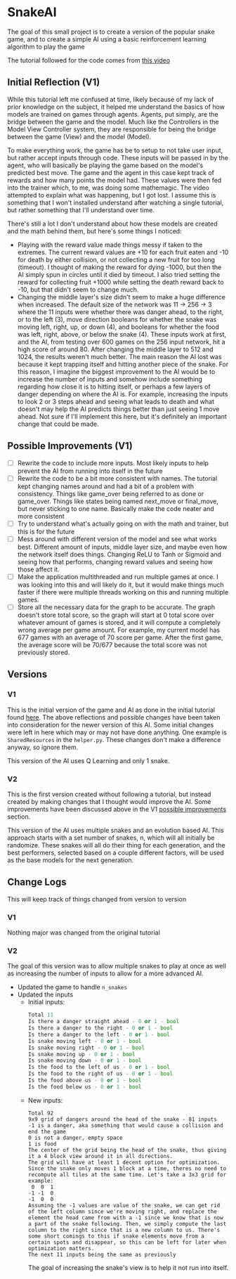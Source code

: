 # SnakeAI

The goal of this small project is to create a version of the popular snake game, and to create a simple AI using a basic reinforcement learning algorithm to play the game

The tutorial followed for the code comes from [this video](https://www.youtube.com/watch?v=L8ypSXwyBds)

## Initial Reflection (V1)

While this tutorial left me confused at time, likely because of my lack of prior knowledge on the subject, it helped me understand the basics of how models are trained on games through agents. Agents, put simply, are the bridge between the game and the model. Much like the Controllers in the Model View Controller system, they are responsible for being the bridge between the game (View) and the model (Model). 

To make everything work, the game has be to setup to not take user input, but rather accept inputs through code. These inputs will be passed in by the agent, who will basically be playing the game based on the model's predicted best move. The game and the agent in this case kept track of rewards and how many points the model had. These values were then fed into the trainer which, to me, was doing some mathemagic. The video attempted to explain what was happening, but I got lost. I assume this is something that I won't installed understand after watching a single tutorial, but rather something that I'll understand over time. 

There's still a lot I don't understand about how these models are created and the math behind them, but here's some things I noticed:
- Playing with the reward value made things messy if taken to the extremes. The current reward values are +10 for each fruit eaten and -10 for death by either collision, or not collecting a new fruit for too long (timeout). I thought of making the reward for dying -1000, but then the AI simply spun in circles until it died by timeout. I also tried setting the reward for collecting fruit +1000 while setting the death reward back to -10, but that didn't seem to change much.
- Changing the middle layer's size didn't seem to make a huge difference when increased. The default size of the network was 11 -> 256 -> 3 where the 11 inputs were whether there was danger ahead, to the right, or to the left (3), move direction booleans for whether the snake was moving left, right, up, or down (4), and booleans for whether the food was left, right, above, or below the snake (4). These inputs work at first, and the AI, from testing over 600 games on the 256 input network, hit a high score of around 80. After changing the middle layer to 512 and 1024, the results weren't much better. The main reason the AI lost was because it kept trapping itself and hitting another piece of the snake. For this reason, I imagine the biggest improvement to the AI would be to increase the number of inputs and somehow include something regarding how close it is to hitting itself, or perhaps a few layers of danger depending on where the AI is. For example, increasing the inputs to look 2 or 3 steps ahead and seeing what leads to death and what doesn't may help the AI predicts things better than just seeing 1 move ahead. Not sure if I'll implement this here, but it's definitely an important change that could be made.

## Possible Improvements (V1)
- [ ] Rewrite the code to include more inputs. Most likely inputs to help prevent the AI from running into itself in the future
- [ ] Rewrite the code to be a bit more consistent with names. The tutorial kept changing names around and had a bit of a problem with consistency. Things like game_over being referred to as done or game_over. Things like states being named next_move or final_move, but never sticking to one name. Basically make the code neater and more consistent
- [ ] Try to understand what's actually going on with the math and trainer, but this is for the future
- [ ] Mess around with different version of the model and see what works best. Different amount of inputs, middle layer size, and maybe even how the network itself does things. Changing ReLU to Tanh or Sigmoid and seeing how that performs, changing reward values and seeing how those affect it.
- [ ] Make the application multithreaded and run multiple games at once. I was looking into this and will likely do it, but it would make things much faster if there were multiple threads working on this and running multiple games. 
- [ ] Store all the necessary data for the graph to be accurate. The graph doesn't store total score, so the graph will start at 0 total score over whatever amount of games is stored, and it will compute a completely wrong average per game amount. For example, my current model has 677 games with an average of 70 score per game. After the first game, the average score will be 70/677 because the total score was not previously stored. 

## Versions
### V1
This is the initial version of the game and AI as done in the initial tutorial found [here](https://www.youtube.com/watch?v=L8ypSXwyBds). The above reflections and possible changes have been taken into consideration for the newer version of this AI. Some initial changes were left in here which may or may not have done anything. One example is `SharedResources` in the `helper.py`. These changes don't make a difference anyway, so ignore them. 

This version of the AI uses Q Learning and only 1 snake.

### V2
This is the first version created without following a tutorial, but instead created by making changes that I thought would improve the AI. Some improvements have been discussed above in the V1 [possible improvements](#possible-improvements) section.

This version of the AI uses multiple snakes and an evolution based AI. This approach starts with a set number of snakes, n, which will all initially be randomize. These snakes will all do their thing for each generation, and the best performers, selected based on a couple different factors, will be used as the base models for the next generation. 

## Change Logs
This will keep track of things changed from version to version
### V1
Nothing major was changed from the original tutorial

### V2
The goal of this version was to allow multiple snakes to play at once as well as increasing the number of inputs to allow for a more advanced AI.
- Updated the game to handle `n_snakes`
- Updated the inputs
  - Initial inputs:
    ```python
    Total 11
    Is there a danger straight ahead - 0 or 1 - bool
    Is there a danger to the right - 0 or 1 - bool
    Is there a danger to the left - 0 or 1 - bool
    Is snake moving left - 0 or 1 - bool
    Is snake moving right - 0 or 1 - bool
    Is snake moving up - 0 or 1 - bool
    Is snake moving down - 0 or 1 - bool
    Is the food to the left of us - 0 or 1 - bool
    Is the food to the right of us - 0 or 1 - bool
    Is the food above us - 0 or 1 - bool
    Is the food below us - 0 or 1 - bool
    ```
  - New inputs:
    ```
    Total 92
    9x9 grid of dangers around the head of the snake - 81 inputs
    -1 is a danger, aka something that would cause a collision and end the game
    0 is not a danger, empty space
    1 is food
    The center of the grid being the head of the snake, thus giving it a 4 block view around it in all directions. 
    The grid will have at least 1 decent option for optimization. Since the snake only moves 1 block at a time, theres no need to recompute all tiles at the same time. Let's take a 3x3 grid for example:
     0  0  1
    -1 -1  0
    -1  0  0
    Assuming the -1 values are value of the snake, we can get rid of the left column since we're moving right, and replace the element the head came from with a -1 since we know that is now a part of the snake following. Then, we simply compute the last column to the right since that is a new column to us. There's some short comings to this if snake elements move from a certain spots and disappear, so this can be left for later when optimization matters.
    The next 11 inputs being the same as previously
    ```
    The goal of increasing the snake's view is to help it not run into itself.

